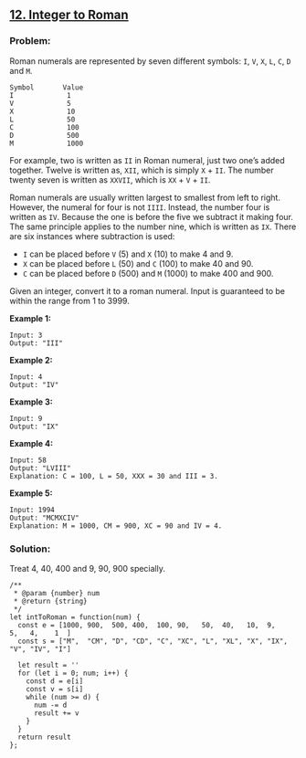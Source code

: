## [12. Integer to Roman](https://leetcode.com/problems/integer-to-roman/description/)

### Problem:

Roman numerals are represented by seven different symbols: `I`, `V`, `X`, `L`, `C`, `D` and `M`.

    Symbol       Value
    I             1
    V             5
    X             10
    L             50
    C             100
    D             500
    M             1000

For example, two is written as `II` in Roman numeral, just two one’s added together. Twelve is written as, `XII`, which is simply `X` + `II`. The number twenty seven is written as `XXVII`, which is `XX` + `V` + `II`.

Roman numerals are usually written largest to smallest from left to right. However, the numeral for four is not `IIII`. Instead, the number four is written as `IV`. Because the one is before the five we subtract it making four. The same principle applies to the number nine, which is written as `IX`. There are six instances where subtraction is used:

- `I` can be placed before `V` (5) and `X` (10) to make 4 and 9.
- `X` can be placed before `L` (50) and `C` (100) to make 40 and 90.
- `C` can be placed before `D` (500) and `M` (1000) to make 400 and 900.

Given an integer, convert it to a roman numeral. Input is guaranteed to be within the range from 1 to 3999.

**Example 1:**

    Input: 3
    Output: "III"

**Example 2:**

    Input: 4
    Output: "IV"

**Example 3:**

    Input: 9
    Output: "IX"

**Example 4:**

    Input: 58
    Output: "LVIII"
    Explanation: C = 100, L = 50, XXX = 30 and III = 3.

**Example 5:**

    Input: 1994
    Output: "MCMXCIV"
    Explanation: M = 1000, CM = 900, XC = 90 and IV = 4.

### Solution:

Treat 4, 40, 400 and 9, 90, 900 specially.

    /**
     * @param {number} num
     * @return {string}
     */
    let intToRoman = function(num) {
      const e = [1000, 900,  500, 400,  100, 90,   50,  40,   10,  9,    5,   4,    1  ]
      const s = ["M",  "CM", "D", "CD", "C", "XC", "L", "XL", "X", "IX", "V", "IV", "I"]

      let result = ''
      for (let i = 0; num; i++) {
        const d = e[i]
        const v = s[i]
        while (num >= d) {
          num -= d
          result += v
        }
      }
      return result
    };
